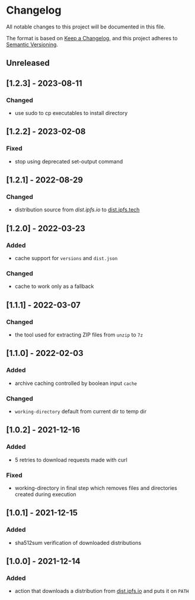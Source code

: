 # Changelog
All notable changes to this project will be documented in this file.

The format is based on [Keep a Changelog](https://keepachangelog.com/en/1.0.0/),
and this project adheres to [Semantic Versioning](https://semver.org/spec/v2.0.0.html).

## Unreleased

## [1.2.3] - 2023-08-11
### Changed
- use sudo to cp executables to install directory

## [1.2.2] - 2023-02-08
### Fixed
- stop using deprecated set-output command

## [1.2.1] - 2022-08-29
### Changed
- distribution source from *dist.ipfs.io* to [dist.ipfs.tech](https://dist.ipfs.tech)

## [1.2.0] - 2022-03-23
### Added
- cache support for `versions` and `dist.json`

### Changed
- cache to work only as a fallback

## [1.1.1] - 2022-03-07
### Changed
- the tool used for extracting ZIP files from `unzip` to `7z`

## [1.1.0] - 2022-02-03
### Added
- archive caching controlled by boolean input `cache`

### Changed
- `working-directory` default from current dir to temp dir

## [1.0.2] - 2021-12-16
### Added
- 5 retries to download requests made with curl

### Fixed
- working-directory in final step which removes files and directories created during execution

## [1.0.1] - 2021-12-15
### Added
- sha512sum verification of downloaded distributions

## [1.0.0] - 2021-12-14
### Added
- action that downloads a distribution from [dist.ipfs.io](https://dist.ipfs.io) and puts it on `PATH`
